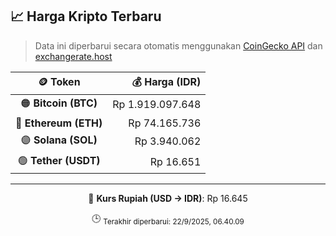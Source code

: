 

<!-- HARGA_KRIPTO -->
## 📈 Harga Kripto Terbaru

> Data ini diperbarui secara otomatis menggunakan [CoinGecko API](https://www.coingecko.com/) dan [exchangerate.host](https://exchangerate.host/)

<div align="center">

| 🪙 Token | 💰 Harga (IDR) |
|:------:|---------------:|
| 🟠 **Bitcoin (BTC)**   | Rp 1.919.097.648 |
| 🔵 **Ethereum (ETH)**  | Rp 74.165.736 |
| 🟣 **Solana (SOL)**    | Rp 3.940.062 |
| 🟢 **Tether (USDT)**   | Rp 16.651 |

---

💱 **Kurs Rupiah (USD → IDR)**: Rp 16.645

🕒 <sub>Terakhir diperbarui: 22/9/2025, 06.40.09</sub>

</div>
<!-- /HARGA_KRIPTO -->